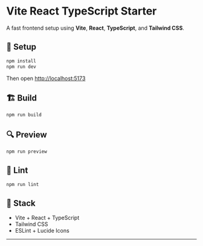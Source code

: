 # Vite React TypeScript Starter

A fast frontend setup using **Vite**, **React**, **TypeScript**, and **Tailwind CSS**.

## 🚀 Setup

```bash
npm install
npm run dev
````

Then open [http://localhost:5173](http://localhost:5173)

## 🏗️ Build

```bash
npm run build
```

## 🔍 Preview

```bash
npm run preview
```

## 🧹 Lint

```bash
npm run lint
```

## 📁 Stack

* Vite + React + TypeScript
* Tailwind CSS
* ESLint + Lucide Icons

---
```
```
